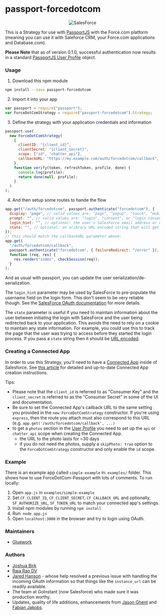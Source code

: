 # passport-forcedotcom

<p align="center">
  <img src="https://raw.github.com/joshbirk/passport-forcedotcom/master/images/sf.png" alt="SalesForce" />
</p>

This is a Strategy for use with [PassportJS](http://passportjs.org) with the
Force.com platform (meaning you can use it with Saleforce CRM, your Force.com
applications and Database.com).

**Please Note** that as of version 0.1.0, successful authentication now results
in a standard [PassportJS User Profile](http://passportjs.org/guide/profile/)
object.

### Usage

1. Download this npm module

```sh
npm install --save passport-forcedotcom
```

2. Import it into your app

```javascript
var passport = require("passport");
var ForceDotComStrategy = require("passport-forcedotcom").Strategy;
```

3. Define the strategy with your application credentials and information

```javascript
passport.use(
  new ForceDotComStrategy(
    {
      clientID: "{client_id}",
      clientSecret: "{client_secret}",
      scope: ["id", "chatter_api"],
      callbackURL: "https://my.example.com/auth/forcedotcom/callback",
    },
    function verify(token, refreshToken, profile, done) {
      console.log(profile);
      return done(null, profile);
    }
  )
);
```

4. And then setup some routes to hande the flow

```javascript
app.get("/auth/forcedotcom", passport.authenticate("forcedotcom"), {
  display: "page", // valid values are: "page", "popup", "touch", "mobile"
  prompt: "", // valid values are: "login", "consent", or "login consent"
  login_hint: "", // optional: the user's SalesForce email address or username
  state: "", // optional: an aribrary URL encoded string that will get passed back to you
});
// this should match the callbackURL parameter above:
app.get(
  "/auth/forcedotcom/callback",
  passport.authenticate("forcedotcom", { failureRedirect: "/error" }),
  function (req, res) {
    res.render("index", checkSession(req));
  }
);
```

And as usual with passport, you can update the user serialization/de-serialization.

The `login_hint` parameter may be used by SalesForce to pre-populate the username field on the login form. This don't seem to be very reliable though. See the [SalesForce OAuth documentation](https://help.salesforce.com/articleView?id=remoteaccess_oauth_web_server_flow.htm&type=0) for more details.

The `state` parameter is useful if you need to maintain information about the user between initiating the login with SalesForce and the user being redirected back to your application. This avoids the need to rely on a cookie to maintain any state information. For example, you could use this to track the page that the user was trying to access before they started the login process. If you pass a `state` string then it should be [URL encoded](https://en.wikipedia.org/wiki/Percent-encoding).

### Creating a Connected App

In order to use this Strategy, you'll need to have a [Connected
App](https://help.salesforce.com/apex/HTViewHelpDoc?id=connected_app_overview.htm)
inside of Salesforce. See [this
article](https://help.salesforce.com/apex/HTViewHelpDoc?id=connected_app_create.htm)
for detailed and up-to-date Connected App creation instructions.

Tips:

- Please note that the `client_id` is referred to as "Consumer Key" and the
  `client_secret` is referred to as the "Consumer Secret" in some of the UI and
  documentation.
- Be sure to set the Connected App's callback URL to the same setting you
  provided in the `new ForceDotComStrategy` constructor. If you're using
  `express`, then the route you attach must also correspond to this URL (e.g.
  `app.get('/auth/forcedotcom/callback', ...)`
- to get a `photos` section in the [User
  Profile](http://passportjs.org/guide/profile/) you need to set up the `api`
  or `chatter_api` scope when creating the Connected App.
  - the URL to the photo lasts for ~30 days
  - if you do not need the photos, supply a `skipPhoto: true` option to the
    `ForceDotComStrategy` constructor and only enable the `id` scope.

### Example

There is an example app called `simple-example` in: `examples/` folder. This shows how to use ForceDotCom-Passport with lots of comments.
To run locally:

1. Open `app.js` in `examples/simple-example`
2. Set `CF_CLIENT_ID`, `CF_CLIENT_SECRET`, `CF_CALLBACK_URL` and optionally, `SF_AUTHORIZE_URL`, `SF_TOKEN_URL` to match your connected app's settings.
3. Install npm modules by running `npm install`
4. Run: `node app.js`
5. Open `localhost:3000` in the browser and try to login using OAuth.

### Maintainers

- <a href='https://twitter.com/_gluework' target='_blank'>Gluework</a>

### Authors

- <a href='https://twitter.com/joshbirk' target='_blank'>Joshua Birk</a>
- <a href='https://twitter.comrajaraodv' target='_blank'> Raja Rao DV </a>
- <a href='https://twitter.com/jaredhanson' target='_blank'>Jared Hanson</a> -
  whose help resolved a previous issue with handling the incoming OAuth
  information so that things like the `instance_url` can be readily available.
- The team at GoInstant (now Salesforce) who made sure it was production worthy.
- Updates, quality of life additions, enhancements from <a href="http://absurdnerd.co">Jason Ghent</a> and <a href="https://c9.io">Fabian Jakobs</a>.
